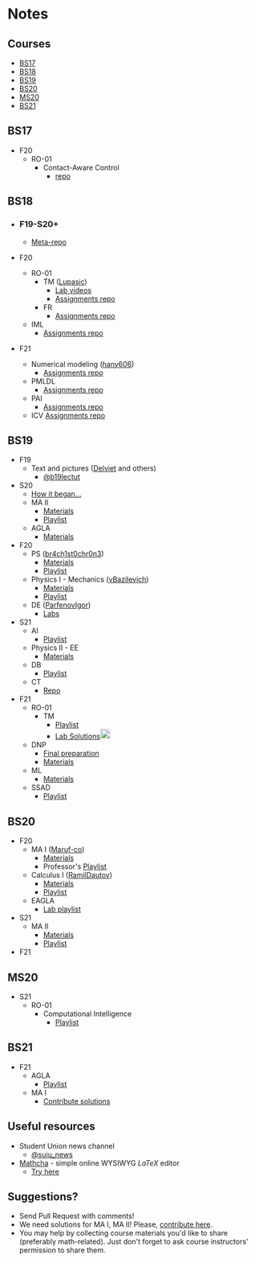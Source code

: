 # Notes

## Courses

* [BS17](#BS17)
* [BS18](#BS18)
* [BS19](#BS19)
* [BS20](#BS20)
* [MS20](#MS20)
* [BS21](#BS21)

## BS17
* F20
    * RO-01
        * Contact-Aware Control
            * [repo](https://github.com/SergeiSa/Contact-Aware-Control-Slides-Fall-2020)

## BS18
* ### F19-S20+
    * [Meta-repo](https://github.com/hany606/University-Courses-Repositories)
* F20
    * RO-01
        * TM ([Lupasic](https://github.com/Lupasic))
            * [Lab videos](https://youtube.com/playlist?list=PLtFS7FHavVl8QCCHHN75k1RuBV8Ch7l5K)
            * [Assignments repo](https://github.com/hany606/TM_Fall20IU)
        * FR
            * [Assignments repo](https://github.com/hany606/Introduction-to-Manipulators-FoR_Fall20IU)
    * IML
        * [Assignments repo](https://github.com/hany606/Introduction-to-Machine-Learning-IML_Fall20IU)

* F21
    * Numerical modeling ([hany606](https://github.com/hany606))
        * [Assignments repo](https://github.com/hany606/NM_Fall21IU)
    * PMLDL
        * [Assignments repo](https://github.com/hany606/PMLDL_Fall21IU)
    * PAI
        * [Assignments repo](https://github.com/hany606/PAI_Fall21IU)
    * ICV 
        [Assignments repo](https://github.com/hany606/ICV_Fall21IU)

## BS19
* F19
    * Text and pictures ([Delviet](https://github.com/Delviet) and others)
        * [@b19lectut](http://t.me/b19lectut)
* S20
    * [How it began...](https://docs.google.com/spreadsheets/d/1nXFWp9TzYVonFIEJUcCxljtvYfa2U5urXCwc6GUrNb8/edit?usp=sharing)
    * MA II
        * [Materials](https://drive.google.com/drive/folders/1KUTBfqlyPGU3aRYAtAkZJ_eJdGMTfmEc?usp=sharing)
        * [Playlist](https://www.youtube.com/playlist?list=PLUI4rqPAsSEag1Wc9ohTtmZkovLuZMAEG)
    * AGLA
        * [Materials](https://drive.google.com/drive/folders/1Aett2JkUYeKpXc6Px4O-urqzzvKbzp_b?usp=sharing)
* F20
    * PS ([br4ch1st0chr0n3](https://github.com/br4ch1st0chr0n3))
        * [Materials](https://drive.google.com/drive/u/0/folders/1llFZPdrxiuD_9aPAFbZ_mcIJjUHB2-NE)
        * [Playlist](https://www.youtube.com/playlist?list=PLUI4rqPAsSEbWP1ov_FFfnPWZujSzF7jV)
    * Physics I - Mechanics ([vBazilevich](https://github.com/vBazilevich))
        * [Materials](https://drive.google.com/drive/folders/1qx8be_2yLGtZDlYD48Y3s4DdUIz3klgy?usp=sharing)
        * [Playlist](https://www.youtube.com/playlist?list=PLNh4MTycRwFC3nc0sv_0--T7OuLHxMkMK)
    * DE ([ParfenovIgor](https://github.com/ParfenovIgor))
        * [Labs](https://drive.google.com/drive/folders/1q58m0OOjqCSV5QjTzmKTBDyzLo6IvJC9?usp=sharing)
* S21
    * AI 
        * [Playlist](https://youtube.com/playlist?list=PLB6s35Ya4Paovn_wKttoAg3IrHTZSPMjy)
    * Physics II - EE
        * [Materials](https://drive.google.com/folderview?id=1B9F1IU4YXGLxaEU__3X-JYwWvgYTh5O4)
    * DB
        * [Playlist](https://youtube.com/playlist?list=PLB6s35Ya4ParNWZqsxD-j6MzP9nf7pV7t)
    * CT
        * [Repo](https://github.com/SergeiSa/Control-Theory-Slides-Spring-2021)
* F21
    * RO-01
        * TM
            * [Playlist](https://youtube.com/playlist?list=PLtFS7FHavVl_DAnHFNvqVZMaEPHdYuhH6)
            * [Lab Solutions](https://www.mathcha.io/editor/D0kgysy7UqlHl4FW5YKO1IxK6nOdsENj9NPtoM1x2e)<img src="https://cdn.mathcha.io/resources/logo.png" width="20" title="hover text">
    * DNP
        * [Final preparation](https://reminiscent-sprite-516.notion.site/DNP-final-preparation-7dc3e8b17e544d56a0736e79dc4dcb06)
        * [Materials](https://drive.google.com/drive/folders/1MC7JwfANKv_MJOP4-ZsKpwBhsv9ZQ37c?usp=sharing)
    * ML 
        * [Materials](https://drive.google.com/drive/folders/19MUatOCVYBHUk3cKED9GLE1r-Dj5lP8A?usp=sharing)
    * SSAD
        * [Playlist](https://youtube.com/playlist?list=PLaIsQH4uc08woJKRAA7mmjs9fU0jeKjjM)

## BS20
* F20
    * MA I ([Maruf-co](https://github.com/Maruf-co))
        * [Materials](https://drive.google.com/drive/folders/1P1CK8iWA8oy_rgL2gyPqHm9E3qo8hxqZ?usp=sharing)
        * Professor's [Playlist](https://www.youtube.com/playlist?list=PLUI4rqPAsSEa5OGnDRhGTRuznzkcAJUpv)
    * Calculus I ([RamilDautov](https://github.com/RamilDautov))
        * [Materials](https://drive.google.com/drive/folders/1YSUDfduUBSkzT7ksgT8CQkSCCRoka53C?usp=sharing)
        * [Playlist](https://youtube.com/playlist?list=PLUI4rqPAsSEbzrpqphMWQ06p70RtXRDwR)
    * EAGLA
        * [Lab playlist](https://youtube.com/playlist?list=PLtFS7FHavVl-VXiod2y_fZTAVClyEXB-0)
* S21
    * MA II
        * [Materials](https://drive.google.com/drive/folders/17vd4xuf2lCfK0jJ7RBV2dmlQvYbpXDVi?usp=sharing)
        * [Playlist](https://youtube.com/playlist?list=PLB6s35Ya4Pap_gvxY2TTxZmyZ6VluPGgQ)
* F21

## MS20
* S21
    * RO-01
        * Computational Intelligence
            * [Playlist](https://youtu.be/YB-Pm6dPR7s)

## BS21
* F21
    * AGLA
        * [Playlist](https://youtube.com/playlist?list=PLtFS7FHavVl8l4q7Z_ja2ajzr4pRGGvYZ)
    * MA I
        * [Contribute solutions](./Contribute.md)

## Useful resources
* Student Union news channel
    * [@suiu_news](https://t.me/suiu_news)
* [Mathcha](https://www.mathcha.io/) - simple online WYSIWYG *LaTeX* editor
    * [Try here](https://www.mathcha.io/editor/7m8gEU4Pi24Imot6Yv7kPTzVLwBI4o5ZV9hwBX9jD)

## Suggestions?
* Send Pull Request with comments!
* We need solutions for MA I, MA II! Please, [contribute here](./Contribute.md).
* You may help by collecting course materials you'd like to share (preferably math-related). Just don't forget to ask course instructors' permission to share them.
